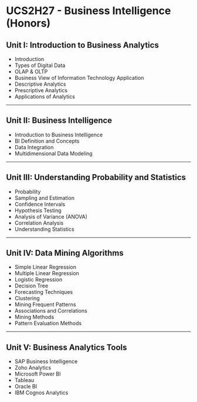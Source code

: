 # UCS2H27 - Business Intelligence (Honors)


## Unit I: Introduction to Business Analytics

- Introduction  
- Types of Digital Data  
- OLAP & OLTP  
- Business View of Information Technology Application  
- Descriptive Analytics  
- Prescriptive Analytics  
- Applications of Analytics  

---

## Unit II: Business Intelligence

- Introduction to Business Intelligence  
- BI Definition and Concepts  
- Data Integration  
- Multidimensional Data Modeling  

---

## Unit III: Understanding Probability and Statistics

- Probability  
- Sampling and Estimation  
- Confidence Intervals  
- Hypothesis Testing  
- Analysis of Variance (ANOVA)  
- Correlation Analysis  
- Understanding Statistics  

---

## Unit IV: Data Mining Algorithms

- Simple Linear Regression  
- Multiple Linear Regression  
- Logistic Regression  
- Decision Tree  
- Forecasting Techniques  
- Clustering  
- Mining Frequent Patterns  
- Associations and Correlations  
- Mining Methods  
- Pattern Evaluation Methods  

---

## Unit V: Business Analytics Tools

- SAP Business Intelligence  
- Zoho Analytics  
- Microsoft Power BI  
- Tableau  
- Oracle BI  
- IBM Cognos Analytics  
